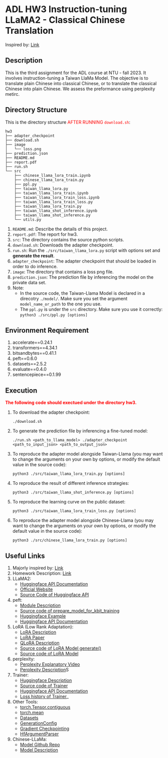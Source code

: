 # ADL HW3 Instruction-tuning LLaMA2 - Classical Chinese Translation
Inspired by: [Link](https://github.com/artidoro/qlora/blob/main/qlora.py)

## Description
This is the third assignment for the ADL course at NTU - fall 2023. It involves instruction-tuning a Taiwan LlaMa Model. The objective is to translate plain Chinese into classical Chinese, or to translate the classical Chinese into plain Chinese. We assess the preformance using perplexity metirc.


## Directory Structure
This is the directory structure <span style="color:red">AFTER RUNNING ```download.sh```</span>:
```
hw3
├── adapter_checkpoint
├── download.sh
├── image
│   └── loss.png
├── prediction.json
├── README.md
├── report.pdf
├── run.sh
└── src
    ├── chinese_llama_lora_train.ipynb
    ├── chinese_llama_lora_train.py
    ├── ppl.py
    ├── taiwan_llama_lora.py
    ├── taiwan_llama_lora_train.ipynb
    ├── taiwan_llama_lora_train_loss.ipynb
    ├── taiwan_llama_lora_train_loss.py
    ├── taiwan_llama_lora_train.py
    ├── taiwan_llama_shot_inference.ipynb
    ├── taiwan_llama_shot_inference.py
    └── utils.py
```
1. ```README.md```: Describe the details of this project.
2. ```report.pdf```: The report for hw3.
3. ```src```: The directory contains the source python scripts.
4. ```download.sh```: Downloads the adapter checkpoint.
5. ```run.sh```: Run the ```./src/taiwan_llama_lora.py``` script with options set and **generate the result**.
6. ```adapter_checkpoint```:  The adapter checkpoint that should be loaded in order to do inference.
7. ```image```: The directory that contains a loss png file.
8. ```prediction.json```: The prediction file by inferencing the model on the private data set.
9. Note: 
    - In the source code, the Taiwan-Llama Model is declared in a direcotry ```./model/```. Make sure you set the argument ```model_name_or_path``` to the one you use.
    - The ```ppl.py``` is under the ```src``` directory. Make sure you use it correctly: ```python3 ./src/ppl.py [options]```
## Environment Requirement
1. accelerate==0.24.1
2. transformers==4.34.1
3. bitsandbytes==0.41.1
4. peft==0.6.0
5. datasets==2.5.2
6. evaluate==0.4.0
7. sentencepiece==0.1.99

## Execution
<span style="color:red">**The following code should exectued under the directory hw3.**</span>

1. To download the adapter checkpoint:
    ```
    ./download.sh
    ```

2. To generate the prediction file by inferencing a fine-tuned model:
    ```
    ./run.sh <path_to_llama_model> ./adapter_checkpoint <path_to_input_json> <path_to_output_json>
    ```

3. To reproduce the adapter model alongside Taiwan-Llama (you may want to change the arguments on your own by options, or modify the default value in the source code):
    ```
    python3 ./src/taiwan_llama_lora_train.py [options]
    ```

4. To reproduce the result of different inference strategies:
    ```
    python3 ./src/taiwan_llama_shot_inference.py [options]
    ```

5. To reproduce the learning curve on the public dataset:
    ```
    python3 ./src/taiwan_llama_lora_train_loss.py [options]
    ```

6. To reproduce the adapter model alongside Chinese-Llama (you may want to change the arguments on your own by options, or modify the default value in the source code):
    ```
    python3 ./src/chinese_llama_lora_train.py [options]
    ```

## Useful Links
1. Majorly inspired by: [Link](https://github.com/artidoro/qlora/blob/main/qlora.py)
2. Homework Description: [Link](https://docs.google.com/presentation/d/1bZyF83pI9WZq558QDNsO9E7vl2B6PQJLLpu4V5EBo9A/edit#slide=id.g297f132dcc7_4_6)
3. LLaMA2: 
    - [Huggingface API Documentation](https://huggingface.co/docs/transformers/v4.35.0/en/model_doc/llama2)
    - [Official Website](https://ai.meta.com/llama/)
    - [Source Code of Huggingface API](https://github.com/huggingface/transformers/blob/main/src/transformers/models/llama/modeling_llama.py)
4. peft: 
    - [Module Description](https://pypi.org/project/peft/)
    - [Source code of prepare_model_for_kbit_training](https://github.com/huggingface/peft/blob/f1ecfa6ae6eba599ae89decbf47b339d8c9d39a3/src/peft/utils/other.py#L67)
    - [Huggingface Example](https://huggingface.co/docs/transformers/v4.35.2/en/peft#train-a-peft-adapter)
    - [Huggingface API Documentation](https://huggingface.co/docs/peft/package_reference/peft_model)
5. LoRA (Low Rank Adaptation):
    - [LoRA Description](https://huggingface.co/docs/peft/conceptual_guides/lora)
    - [LoRA Paper](https://arxiv.org/pdf/2106.09685.pdf)
    - [QLoRA Description](https://huggingface.co/blog/4bit-transformers-bitsandbytes)
    - [Source code of LoRA Model generate()](https://github.com/huggingface/peft/blob/main/src/peft/peft_model.py#L1053)
    - [Source code of LoRA Model](https://github.com/huggingface/peft/blob/f1ecfa6ae6eba599ae89decbf47b339d8c9d39a3/src/peft/tuners/lora/model.py)
6. perplexity: 
    - [Perplexity Explanatory Video](https://www.youtube.com/watch?v=NURcDHhYe98)
    - [Perplexity Description](https://huggingface.co/docs/transformers/perplexity)S
7. Trainer: 
    - [Huggingface Description](https://huggingface.co/docs/transformers/main_classes/trainer)
    - [Source code of Trainer](https://github.com/huggingface/transformers/blob/v4.35.2/src/transformers/trainer.py#L231)
    - [Huggingface API Documentation](https://huggingface.co/docs/transformers/main_classes/trainer#transformers.Seq2SeqTrainer)
    - [Loss history of Trainer](https://discuss.huggingface.co/t/how-to-get-the-loss-history-when-use-trainer-train/17486)_
8. Other Tools:
    - [torch.Tensor.contiguous](https://pytorch.org/docs/stable/generated/torch.Tensor.contiguous.html)
    - [torch.mean](https://pytorch.org/docs/stable/generated/torch.mean.html)
    - [Datasets](https://huggingface.co/docs/datasets/v1.2.0/processing.html)
    - [GenerationConfig](https://huggingface.co/docs/transformers/main_classes/text_generation#transformers.GenerationConfig)
    - [Gradient Checkpointing](https://github.com/cybertronai/gradient-checkpointing)
    - [HfArgumentParser](https://huggingface.co/transformers/v4.2.2/_modules/transformers/hf_argparser.html)
9. Chinese-LLaMa: 
    - [Model Github Repo](https://github.com/ymcui/Chinese-LLaMA-Alpaca)
    - [Model Description](https://huggingface.co/hfl/chinese-llama-2-7b)